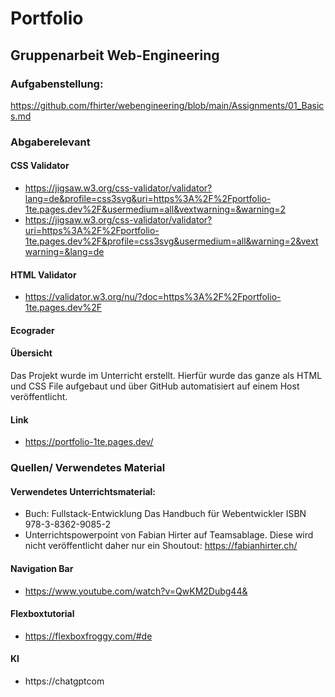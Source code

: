# Portfolio
## Gruppenarbeit Web-Engineering

### Aufgabenstellung:
https://github.com/fhirter/webengineering/blob/main/Assignments/01_Basics.md

### Abgaberelevant
#### CSS Validator
- https://jigsaw.w3.org/css-validator/validator?lang=de&profile=css3svg&uri=https%3A%2F%2Fportfolio-1te.pages.dev%2F&usermedium=all&vextwarning=&warning=2
- https://jigsaw.w3.org/css-validator/validator?uri=https%3A%2F%2Fportfolio-1te.pages.dev%2F&profile=css3svg&usermedium=all&warning=2&vextwarning=&lang=de

#### HTML Validator
- https://validator.w3.org/nu/?doc=https%3A%2F%2Fportfolio-1te.pages.dev%2F

#### Ecograder


#### Übersicht
Das Projekt wurde im Unterricht erstellt.
Hierfür wurde das ganze als HTML und CSS File aufgebaut und über GitHub automatisiert auf einem Host veröffentlicht.

#### Link
- https://portfolio-1te.pages.dev/



### Quellen/ Verwendetes Material
#### Verwendetes Unterrichtsmaterial:
- Buch: Fullstack-Entwicklung
Das Handbuch für Webentwickler
ISBN 978-3-8362-9085-2
- Unterrichtspowerpoint von Fabian Hirter auf Teamsablage. Diese wird nicht veröffentlicht daher nur ein Shoutout:
  https://fabianhirter.ch/

#### Navigation Bar
- https://www.youtube.com/watch?v=QwKM2Dubg44&

#### Flexboxtutorial
- https://flexboxfroggy.com/#de

#### KI
- https://chatgptcom
